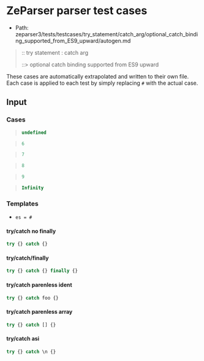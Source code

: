 # ZeParser parser test cases

- Path: zeparser3/tests/testcases/try_statement/catch_arg/optional_catch_binding_supported_from_ES9_upward/autogen.md

> :: try statement : catch arg
>
> ::> optional catch binding supported from ES9 upward

These cases are automatically extrapolated and written to their own file.
Each case is applied to each test by simply replacing `#` with the actual case.

## Input

### Cases

> `````js
> undefined
> `````

> `````js
> 6
> `````

> `````js
> 7
> `````

> `````js
> 8
> `````

> `````js
> 9
> `````

> `````js
> Infinity
> `````

### Templates

- `es = #`

#### try/catch no finally

`````js
try {} catch {}
`````

#### try/catch/finally

`````js
try {} catch {} finally {}
`````

#### try/catch parenless ident

`````js
try {} catch foo {}
`````

#### try/catch parenless array

`````js
try {} catch [] {}
`````

#### try/catch asi

`````js
try {} catch \n {}
`````

